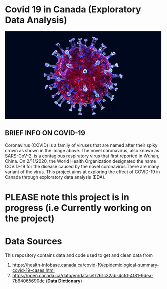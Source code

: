 # Covid 19 in Canada (Exploratory Data Analysis)

![covid](https://github.com/Joshua-omolewa/Covid-19-analysis/blob/main/Covid%20Dataset/images/covid%2019%20.gif)

## BRIEF INFO ON COVID-19
Coronavirus (COVID) is a family of viruses that are named after their spiky crown as shown in the image above. The novel coronavirus, also known as SARS-CoV-2, is a contagious respiratory virus that first reported in Wuhan, China. On 2/11/2020, the World Health Organization designated the name COVID-19 for the disease caused by the novel coronavirus.There are many variant of the virus. This project aims at exploring the effect of COVID-19 in Canada through exploratory data analysis (EDA).

# PLEASE note this project is in progress (i.e Currently working on the project)

# Data Sources
This repository contains data and code used to get and clean data from 
1. https://health-infobase.canada.ca/covid-19/epidemiological-summary-covid-19-cases.html 
2. https://open.canada.ca/data/en/dataset/261c32ab-4cfd-4f81-9dea-7b64065690dc  (**Data Dictionary**)
